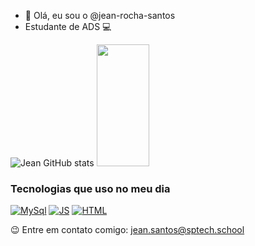 - 👋 Olá, eu sou o @jean-rocha-santos
- Estudante de ADS 💻


![Jean GitHub stats](https://github-readme-stats.vercel.app/api?username=jean-rocha-santos&show_icons=true&theme=vision-friendly-dark)
<img width="41%" height="195px" src="https://github-readme-stats.vercel.app/api/top-langs/?username=jean-rocha-santos&layout=compact&hide_border=true&title_color=4169E1&text_color=4169E1&bg_color=0d1117" />
</div>

### Tecnologias que uso no meu dia
[![MySql](https://img.shields.io/badge/MySQL-00000F?style=for-the-badge&logo=mysql&logoColor=white)]()
[![JS](https://img.shields.io/badge/JavaScript-F7DF1E?style=for-the-badge&logo=javascript&logoColor=black)]()
[![HTML](https://img.shields.io/badge/HTML5-E34F26?style=for-the-badge&logo=html5&logoColor=white)]()



😉 Entre em contato comigo: jean.santos@sptech.school
